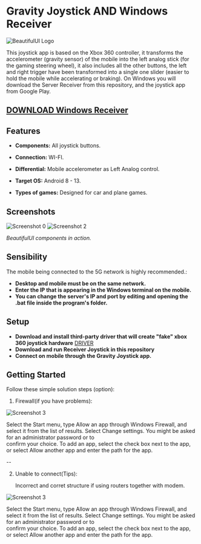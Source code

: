 # Gravity Joystick AND Windows Receiver

![BeautifulUI Logo](https://drive.google.com/uc?export=download&id=1QoIUpMFY0hq_7lWUBdmaJ-TmWokfj9y9)

This joystick app is based on the Xbox 360 controller, it transforms the accelerometer (gravity sensor) of the mobile into the left analog stick (for the gaming steering wheel), it also includes all the other buttons, the left and right trigger have been transformed into a single one slider (easier to hold the mobile while accelerating or braking). On Windows you will download the Server Receiver from this repository, and the joystick app from Google Play.

## [DOWNLOAD Windows Receiver](https://github.com/Suundumused/Windows-Joystick-Receiver/releases/tag/JoystickReceiverSetup)

## Features

- **Components:** All joystick buttons.

- **Connection:** WI-FI.

- **Differential:** Mobile accelerometer as Left Analog control.

- **Target OS:** Android 8 - 13.

- **Types of games:** Designed for car and plane games.

## Screenshots
![Screenshot 0](https://drive.google.com/uc?export=download&id=1ZQDWzuQ7b1IOH9o6A_HmnsBreETEFDm8) 
![Screenshot 2](https://drive.google.com/uc?export=download&id=1fiCMyXSn1H1i7wSz1TzoHgchwzrGR_kj) 

*BeautifulUI components in action.*

## Sensibility

The mobile being connected to the 5G network is highly recommended.:

- **Desktop and mobile must be on the same network.**
- **Enter the IP that is appearing in the Windows terminal on the mobile.**
- **You can change the server's IP and port by editing and opening the .bat file inside the program's folder.**

## Setup

- **Download and install third-party driver that will create "fake" xbox 360 joystick hardware** [DRIVER](https://github.com/Suundumused/Windows-Joystick-Receiver/tree/main/ServerGravityJoystick/Driver)
- **Download and run Receiver Joystick in this repository**
- **Connect on mobile through the Gravity Joystick app.**

## Getting Started

Follow these simple solution steps (option):

1. Firewall(if you have problems):

![Screenshot 3](https://drive.google.com/uc?export=download&id=1PxNbTq7ZDhWFkyhB328Sl59hJrg42-fW)

   Select the Start menu, type Allow an app through Windows Firewall, and select it from the list of results. Select Change settings. You might be asked for an administrator password or to       
   confirm your choice. To add an app, select the check box next to the app, or select Allow another app and enter the path for the app.

--

2. Unable to connect(Tips):

   Incorrect and corret structure if using routers together with modem.

![Screenshot 3](https://drive.google.com/uc?export=download&id=1PxNbTq7ZDhWFkyhB328Sl59hJrg42-fW)

   Select the Start menu, type Allow an app through Windows Firewall, and select it from the list of results. Select Change settings. You might be asked for an administrator password or to       
   confirm your choice. To add an app, select the check box next to the app, or select Allow another app and enter the path for the app.


